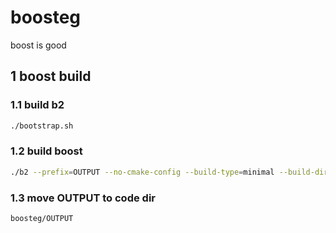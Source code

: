 # boosteg

boost is good

## 1 boost build

### 1.1 build b2

```bash
./bootstrap.sh
```

### 1.2 build boost

```bash
./b2 --prefix=OUTPUT --no-cmake-config --build-type=minimal --build-dir=BUILD threading=multi -q install
```

### 1.3 move OUTPUT to code dir

```bash
boosteg/OUTPUT
```
